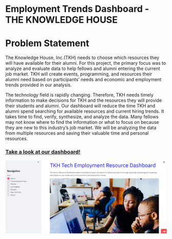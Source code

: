 # Employment Trends Dashboard - THE KNOWLEDGE HOUSE

# Problem Statement 
The Knowledge House, Inc.(TKH) needs to choose which resources they will have available for their alumni. For this project, the primary focus was 
to analyze and evaluate data to help fellows and alumni entering the current job market. TKH will create events, programming, and resources their
alumni need based on participants’ needs and economic and employment trends provided in our analysis.
  
The technology field is rapidly changing. Therefore, TKH needs timely information to make decisions for TKH and the resources they will provide their students and alumni. Our dashboard will reduce the time TKH and alumni spend searching for available resources and current hiring trends. It takes time to find, verify, synthesize, and analyze the data. Many fellows may not know where to find the information or what to focus on because they are new to this industry’s job market. We will be analyzing the data from multiple resources and saving their valuable time and personal resources.

### [Take a look at our dashboard!](https://share.streamlit.io/chicodes2020/tkh_casptone_project/main)

<div align="center"><img src="./img/capstone_dashboard.PNG"></div>
<!-- 
![capstone_dashboard.PNG](C:\Users\Janet\TKH\alumni_resources_project\img\capstone_dashboard.PNG) -->
